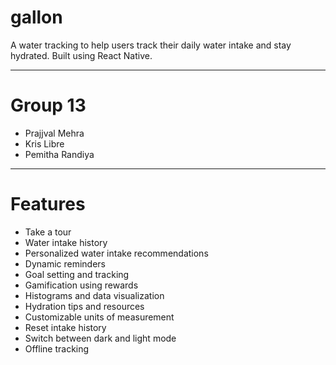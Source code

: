 # gallon

A water tracking to help users track their daily water intake and stay hydrated. Built using React Native.

---

# Group 13

-   Prajjval Mehra
-   Kris Libre
-   Pemitha Randiya

---

# Features

-   Take a tour
-   Water intake history
-   Personalized water intake recommendations
-   Dynamic reminders
-   Goal setting and tracking
-   Gamification using rewards
-   Histograms and data visualization
-   Hydration tips and resources
-   Customizable units of measurement
-   Reset intake history
-   Switch between dark and light mode
-   Offline tracking
